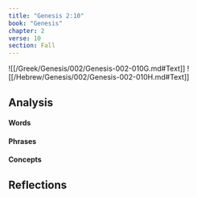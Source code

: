 ```yaml
---
title: "Genesis 2:10"
book: "Genesis"
chapter: 2
verse: 10
section: Fall
---
```

![[/Greek/Genesis/002/Genesis-002-010G.md#Text]]
![[/Hebrew/Genesis/002/Genesis-002-010H.md#Text]]

## Analysis

#### Words

#### Phrases

#### Concepts

## Reflections
